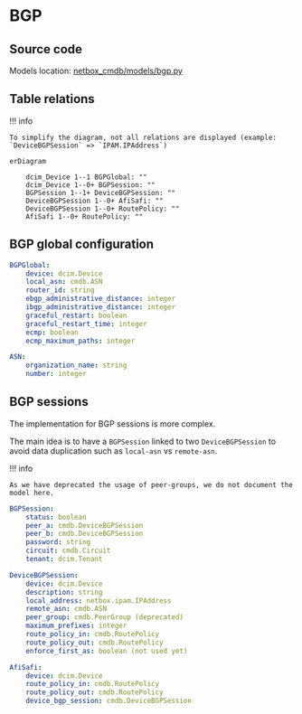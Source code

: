 # BGP

## Source code

Models location: [netbox_cmdb/models/bgp.py](https://github.com/criteo/netbox-network-cmdb/blob/main/netbox_cmdb/netbox_cmdb/models/bgp.py)

## Table relations

!!! info

    To simplify the diagram, not all relations are displayed (example: `DeviceBGPSession` => `IPAM.IPAddress`)

``` mermaid
erDiagram

    dcim_Device 1--1 BGPGlobal: ""
    dcim_Device 1--0+ BGPSession: ""
    BGPSession 1--1+ DeviceBGPSession: ""
    DeviceBGPSession 1--0+ AfiSafi: ""
    DeviceBGPSession 1--0+ RoutePolicy: ""
    AfiSafi 1--0+ RoutePolicy: ""
```

## BGP global configuration

```yaml
BGPGlobal:
    device: dcim.Device
    local_asn: cmdb.ASN
    router_id: string
    ebgp_administrative_distance: integer
    ibgp_administrative_distance: integer
    graceful_restart: boolean
    graceful_restart_time: integer
    ecmp: boolean
    ecmp_maximum_paths: integer
```

```yaml
ASN:
    organization_name: string
    number: integer
```

## BGP sessions

The implementation for BGP sessions is more complex.

The main idea is to have a `BGPSession` linked to two `DeviceBGPSession` to avoid data duplication such as `local-asn` vs `remote-asn`.

!!! info

    As we have deprecated the usage of peer-groups, we do not document the model here.

```yaml
BGPSession:
    status: boolean
    peer_a: cmdb.DeviceBGPSession
    peer_b: cmdb.DeviceBGPSession
    password: string
    circuit: cmdb.Circuit
    tenant: dcim.Tenant
```

```yaml
DeviceBGPSession:
    device: dcim.Device
    description: string
    local_address: netbox.ipam.IPAddress
    remote_asn: cmdb.ASN
    peer_group: cmdb.PeerGroup (deprecated)
    maximum_prefixes: integer
    route_policy_in: cmdb.RoutePolicy
    route_policy_out: cmdb.RoutePolicy
    enforce_first_as: boolean (not used yet)
```

```yaml
AfiSafi:
    device: dcim.Device
    route_policy_in: cmdb.RoutePolicy
    route_policy_out: cmdb.RoutePolicy
    device_bgp_session: cmdb.DeviceBGPSession
```

